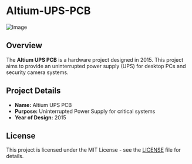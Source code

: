 # Altium-UPS-PCB

![Image](https://github.com/user-attachments/assets/1558b6d6-4796-4e53-89c0-6489ebf5b211)


## Overview
The **Altium UPS PCB** is a hardware project designed in 2015. This project aims to provide an uninterrupted power supply (UPS) for desktop PCs and security camera systems.


## Project Details
- **Name:** Altium UPS PCB
- **Purpose:** Uninterrupted Power Supply for critical systems
- **Year of Design:** 2015

## License
This project is licensed under the MIT License - see the [LICENSE](LICENSE) file for details.
